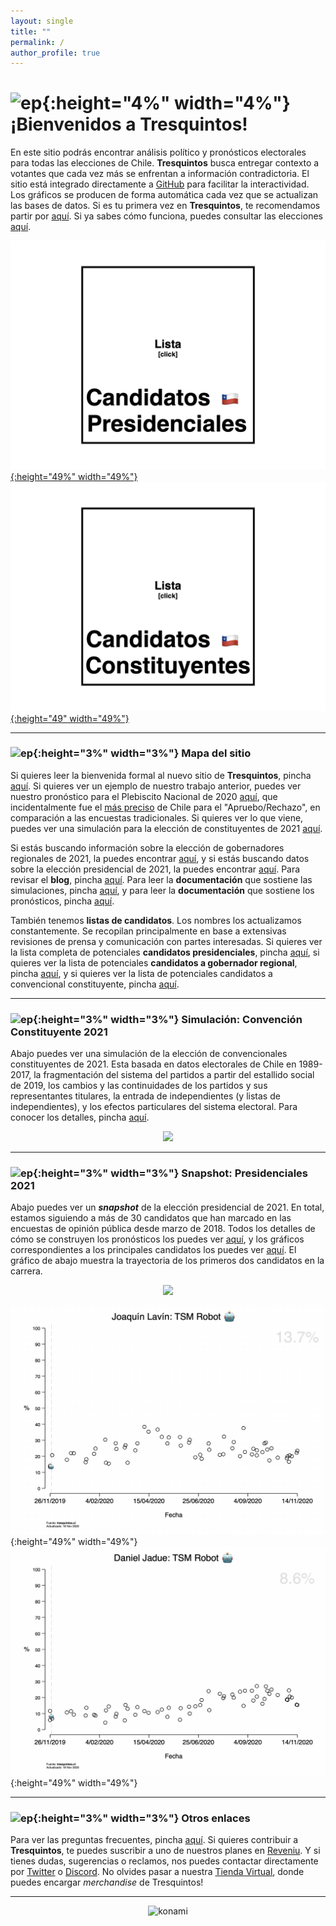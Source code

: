 ```yaml
---
layout: single
title: ""
permalink: /
author_profile: true
---
```


# ![ep](/images/pc.png){:height="4%" width="4%"} ¡Bienvenidos a Tresquintos!

En este sitio podrás encontrar análisis político y pronósticos electorales para todas las elecciones de Chile. **Tresquintos** busca entregar contexto a votantes que cada vez más se enfrentan a información contradictoria. El sitio está integrado directamente a [GitHub](https://github.com/) para facilitar la interactividad. Los gráficos se producen de forma automática cada vez que se actualizan las bases de datos. Si es tu primera vez en **Tresquintos**, te recomendamos partir por [aquí](https://tresquintos.cl/faq/). Si ya sabes cómo funciona, puedes consultar las elecciones [aquí](https://tresquintos.cl/elecciones/).


[![lista pres](/images/lista_de_presidenciales.gif){:height="49%" width="49%"}](https://tresquintos.cl/pres2021/) [![lista convencionales](/images/lista_de_constituyentes.gif){:height="49" width="49%"}](https://tresquintos.cl/convencionales2021/)


---
### ![ep](/images/pc.png){:height="3%" width="3%"} Mapa del sitio

Si quieres leer la bienvenida formal al nuevo sitio de **Tresquintos**, pincha [aquí](https://tresquintos.cl/posts/2020/03/bienvenidos/). Si quieres ver un ejemplo de nuestro trabajo anterior, puedes ver nuestro pronóstico para el Plebiscito Nacional de 2020 [aquí](https://tresquintos.cl/plebiscito2020/), que incidentalmente fue el [más preciso](https://twitter.com/kennethbunker/status/1321152650470133763) de Chile para el "Apruebo/Rechazo", en comparación a las encuestas tradicionales. Si quieres ver lo que viene, puedes ver una simulación para la elección de constituyentes de 2021 [aquí](https://tresquintos.cl/constituyentes2021/).

Si estás buscando información sobre la elección de gobernadores regionales de 2021, la puedes encontrar [aquí](https://tresquintos.cl/gobernadores2021/), y si estás buscando datos sobre la elección presidencial de 2021, la puedes encontrar [aquí](https://tresquintos.cl/presidenciales2021/). Para revisar el **blog**, pincha [aquí](https://tresquintos.cl/year-archive/). Para leer la **documentación** que sostiene las simulaciones, pincha [aquí](https://tresquintos.cl/sx/), y para leer la **documentación** que sostiene los pronósticos, pincha [aquí](https://tresquintos.cl/tsm/).

También tenemos **listas de candidatos**. Los nombres los actualizamos constantemente. Se recopilan principalmente en base a extensivas revisiones de prensa y comunicación con partes interesadas. Si quieres ver la lista completa de potenciales **candidatos presidenciales**, pincha [aquí](https://tresquintos.cl/pres2021/), si quieres ver la lista de potenciales **candidatos a gobernador regional**, pincha [aquí](https://tresquintos.cl/gores2021/), y si quieres ver la lista de potenciales candidatos a convencional constituyente, pincha [aquí](https://tresquintos.cl/convencionales2021/).

---
### ![ep](/images/pc.png){:height="3%" width="3%"} Simulación: Convención Constituyente 2021

Abajo puedes ver una simulación de la elección de convencionales constituyentes de 2021. Esta basada en datos electorales de Chile en 1989-2017, la fragmentación del sistema del partidos a partir del estallido social de 2019, los cambios y las continuidades de los partidos y sus representantes titulares, la entrada de independientes (y listas de independientes), y los efectos particulares del sistema electoral. Para conocer los detalles, pincha [aquí](https://tresquintos.cl/constituyente2021/).

<div align="center">
<img width="600" src="https://tresquintos.cl/images/constituyente2021/mapa_congreso.png" >
</div>


---
### ![ep](/images/pc.png){:height="3%" width="3%"} Snapshot: Presidenciales 2021

Abajo puedes ver un ***snapshot*** de la elección presidencial de 2021. En total, estamos siguiendo a más de 30 candidatos que han marcado en las encuestas de opinión pública desde marzo de 2018. Todos los detalles de cómo se construyen los pronósticos los puedes ver [aquí](https://tresquintos.cl/tsm/), y los gráficos correspondientes a los principales candidatos los puedes ver [aquí](https://tresquintos.cl/presidenciales2021/). El gráfico de abajo muestra la trayectoria de los primeros dos candidatos en la carrera.

<div align="center">
<img width="600" src="https://tresquintos.cl/images/tsm/comp_2021_top2.png" >
</div>

![1](/gifs/tsm/2021_experimental_1_forwards.gif){:height="49%" width="49%"} ![2](/gifs/tsm/2021_experimental_2_forwards.gif){:height="49%" width="49%"}

---
### ![ep](/images/pc.png){:height="3%" width="3%"} Otros enlaces

Para ver las preguntas frecuentes, pincha [aquí](https://tresquintos.cl/faq/). Si quieres contribuir a **Tresquintos**, te puedes suscribir a uno de nuestros planes en [Reveniu](https://tresquintos.cl/donaciones). Y si tienes dudas, sugerencias o reclamos, nos puedes contactar directamente por [Twitter](https://www.twitter.com/tresquintos) o [Discord](https://discord.gg/qPDkg67). No olvides pasar a nuestra [Tienda Virtual](https://tresquintos.cl/merch), donde puedes encargar *merchandise* de Tresquintos!

---

<!-- NES -->
<style>
.aligncenter {
    text-align: center;
}
</style>
<p class="aligncenter">
    <img src="/images/nes.png" width="30" height="30" alt="konami" />
</p>
<script src="/js/topsecret.js"></script>

<script src="/js/cyberdelia.js"></script>

<script type="text/javascript"> var msTag = {"site":"tnw","page":"home","cyberdelia_page_type":"home","data":{"sponsorName":false,"isSponsoredCategory":false}}</script>

<script src="https://cdn0.tnwcdn.com/wp-content/themes/cyberdelia/assets/js/app.min.js?v=1585558461" type="text/javascript" async=""></script>


<!-- Mailchimp -->
<script type="text/javascript" src="//downloads.mailchimp.com/js/signup-forms/popup/unique-methods/embed.js" data-dojo-config="usePlainJson: true, isDebug: false"></script><script type="text/javascript">window.dojoRequire(["mojo/signup-forms/Loader"], function(L) { L.start({"baseUrl":"mc.us15.list-manage.com","uuid":"3a6f5773bbbc78ea5a0003f67","lid":"8c164eff0f","uniqueMethods":true}) })</script>

<!-- Favicon -->
<link rel="apple-touch-icon" sizes="180x180" href="/apple-touch-icon.png">
<link rel="icon" type="image/png" sizes="32x32" href="/favicon-32x32.png">
<link rel="icon" type="image/png" sizes="16x16" href="/favicon-16x16.png">
<link rel="manifest" href="/site.webmanifest">
<link rel="mask-icon" href="/safari-pinned-tab.svg" color="#5bbad5">
<meta name="msapplication-TileColor" content="#b91d47">
<meta name="theme-color" content="#ffffff">


<!-- Finisce sempre così, con la morte.
Prima però c’è stata la vita,
nascosta sotto i bla, bla, bla, bla, bla.
È tutto sedimentato sotto il chiacchiericcio e il rumore:
il silenzio e il sentimento,
l’emozione e la paura,
gli sparuti incostanti sprazzi di bellezza
e poi lo squallore disgraziato e l’uomo miserabile.
Tutto sepolto nella coperta
dell’imbarazzo dello stare al mondo:
bla, bla, bla, bla.
Altrove c’è l’Altrove,
io non mi occupo dell’Altrove.
Dunque che questo romanzo abbia inizio.
In fondo è solo un trucco, si è solo un trucco. kb. -->
